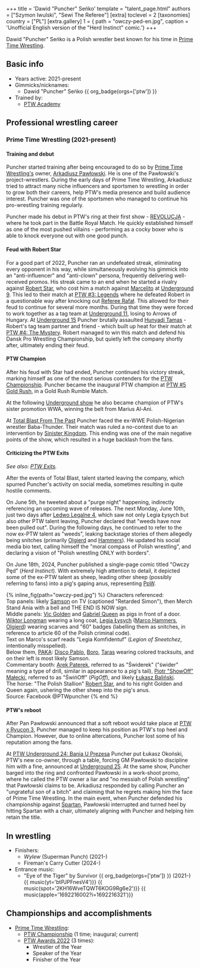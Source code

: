 +++
title = 'Dawid "Puncher" Seńko'
template = "talent_page.html"
authors = ["Szymon Iwulski", "Sewi The Referee"]
[extra]
toclevel = 2
[taxonomies]
country = ["PL"]
[extra.gallery]
1 = { path = "owczy-ped-en.jpg", caption = 'Unofficial English version of the "Herd Instinct" comic.'}
+++

Dawid "Puncher" Seńko is a Polish wrestler best known for his time in [Prime Time Wrestling](@/o/ptw.md).

## Basic info

* Years active: 2021-present
* Gimmicks/nicknames:
  - Dawid "Puncher" Seńko {{ org_badge(orgs=['ptw']) }}
* Trained by:
  - [PTW Academy](@/o/ptw-academy.md)

## Professional wrestling career

### Prime Time Wrestling (2021-present)

#### Training and debut

Puncher started training after being encouraged to do so by [Prime Time Wrestling's](@/o/ptw.md) owner, [Arkadiusz Pawłowski](@/w/pan-pawlowski.md). He is one of the Pawłowski's project-wrestlers. During the early days of Prime Time Wrestling, Arkadiusz tried to attract many niche influencers and sportsmen to wrestling in order to grow both their careers, help PTW's media presence and build audience interest. Puncher was one of the sportsmen who managed to continue his pro-wrestling training regularly.

Puncher made his debut in PTW's ring at their first show - [REVOLUCJA](@/e/ptw/2021-10-09-ptw-1-revolucja.md) - where he took part in the Battle Royal Match. He quickly established himself as one of the most pushed villains - performing as a cocky boxer who is able to knock everyone out with one good punch.

#### Feud with Robert Star

For a good part of 2022, Puncher ran an undefeated streak, eliminating every opponent in his way, while simultaneously evolving his gimmick into an "anti-influencer" and "anti-clown" persona, frequently delivering well-received promos. His streak came to an end when he started a rivalry against [Robert Star](@/w/robert-star.md), who cost him a match against [Marcelito](@/w/marcelito.md) at [Underground 9](@/e/ptw/2022-10-30-ptw-underground-9.md). This led to their match at [PTW #3: Legends](@/e/ptw/2022-11-26-ptw-3-legends.md) where he defeated Robert in a questionable way after knocking out [Referee Rafał](@/w/alex-brave.md). This allowed for their feud to continue for several more months. During that time they were forced to work together as a tag team at [Underground 11](@/e/ptw/2023-01-29-ptw-underground-11.md), losing to Arrows of Hungary. At [Underground 15](@/e/ptw/2023-05-28-ptw-underground-15.md) Puncher brutally assaulted [Hunyadi Tamas](@/w/hunyadi-tamas.md) - Robert's tag team partner and friend - which built up heat for their match at [PTW #4: The Mystery](@/e/ptw/2023-06-25-ptw-4-mystery.md). Robert managed to win this match and defend his Dansk Pro Wrestling Championship, but quietly left the company shortly after, ultimately ending their feud.

#### PTW Champion

After his feud with Star had ended, Puncher continued his victory streak, marking himself as one of the most serious contenders for the [PTW Championship](@/c/ptw-championship.md). Puncher became the inaugural PTW champion at [PTW #5 Gold Rush](@/e/ptw/2024-02-03-ptw-5-gold-rush.md), in a Gold Rush Rumble Match.

At the following [Underground show](@/e/ptw/2024-04-13-ptw-underground-21.md) he also became champion of PTW's sister promotion WWA, winning the belt from Marius Al-Ani.

At [Total Blast From The Past](@/e/ptw/2024-05-11-ptw-6.md) Puncher faced the ex-WWE Polish-Nigerian wrestler Baba-Thunder. Their match was ruled a no-contest due to an intervention by [Sinister Kingdom](@/tt/sinister-kingdom.md). This ending was one of the main negative points of the show, which resulted in a huge backlash from the fans.

#### Criticizing the PTW Exits

_See also: [PTW Exits](@/a/ptw-exits.md)._

After the events of Total Blast, talent started leaving the company, which spurred Puncher's activity on social media, sometimes resulting in quite hostile comments.

On June 5th, he tweeted about a "purge night" happening, indirectly referencing an upcoming wave of releases.
The next Monday, June 10th, just two days after [Ledwo Legalne 4](@/e/ppw/2024-06-08-ppw-ledwo-legalne-4.md), which saw not only Legia Łysych but also other PTW talent leaving, Puncher declared that "weeds have now been pulled out".
During the following days, he continued to refer to the now ex-PTW talent as "weeds", leaking backstage stories of them allegedly being snitches (primarily [Olgierd](@/w/olgierd.md) and [Hammers](@/w/marco-hammers.md)).
He updated his social media bio text, calling himself the "moral compass of Polish wrestling", and declaring a vision of "Polish wrestling ONLY with borders".

On June 18th, 2024, Puncher published a single-page comic titled "Owczy Pęd" (_Herd Instinct_). With extremely high attention to detail, it depicted some of the ex-PTW talent as sheep, leading other sheep (possibly referring to fans) into a pig's gaping anus, representing [PpW](@/o/ppw.md).

{% inline_fig(path="owczy-ped.jpg") %}
Characters referenced: \
Top panels: likely [Samson](@/w/samson.md) on TV (captioned "Retarded Simon"), then Merch Stand Ania with a bell and THE END IS NOW sign. \
Middle panels: [Vic Golden](@/w/vic-golden.md) and [Gabriel Queen](@/w/gabriel-queen.md) as pigs in front of a door. \
[Wiktor Longman](@/w/wiktor-longman.md) wearing a long coat, [Legia Łysych](@/tt/legia-lysych.md) ([Marco Hammers](@/w/marco-hammers.md), [Olgierd](@/w/olgierd.md)) wearing scarves and "60" badges (labelling them as snitches, in reference to article 60 of the Polish criminal code). \
Text on Marco's scarf reads "Legia Komfidentuf" (_Legion of Sneetchez_, intentionally misspelled). \
Below them, [PAKA](@/tt/paka.md): [Disco Pablo](@/w/disco-pablo.md), [Boro](@/w/boro.md), [Taras](@/w/taras.md) wearing colored tracksuits, and on their left is most likely Samson. \
Commentary booth: [Arek Paterek](@/w/arek-paterek.md), referred to as "Świderek" ("świder" meaning a type of drill, similar in appearance to a pig's tail), [Piotr "ShowOff" Małecki](@/w/piotr-malecki.md), referred to as "ŚwińOff" (_PigOff_), and likely [Łukasz Baliński](@/w/lukasz-balinski.md). \
The horse: "The Polish Stallion" [Robert Star](@/w/robert-star.md), and to his right Golden and Queen again, ushering the other sheep into the pig's anus. \
Source: Facebook @PTWpuncher
{% end %}

#### PTW's reboot

After Pan Pawłowski announced that a soft reboot would take place at [PTW x Ryucon 3](@/e/ptw/2024-07-07-ptw-x-ryucon.md), Puncher managed to keep his position as PTW's top heel and Champion. However, due to online altercations, Puncher lost some of his reputation among the fans.

At [PTW Underground 24: Bania U Prezesa](@/e/ptw/2024-11-16-ptw-underground-24.md) Puncher put Łukasz Okoński, PTW's new co-owner, through a table, forcing GM Pawłowski to discipline him with a fine, announced at [Underground 25](@/e/ptw/2024-12-07-ptw-underground-25.md). At the same show, Puncher barged into the ring and confronted Pawłowski in a work-shoot promo, where he called the PTW owner a liar and "no messiah of Polish wrestling" that Pawłowski claims to be. Arkadiusz responded by calling Puncher an "ungrateful son of a bitch" and claiming that he regrets making him the face of Prime Time Wrestling. In the main event, when Puncher defended his championship against [Spartan](@/w/spartan.md), Pawłowski interrupted and turned heel by hitting Spartan with a chair, ultimately aligning with Puncher and helping him retain the title.

## In wrestling

* Finishers:
  - _Wylew_ (Superman Punch) (2021-)
  - Fireman's Carry Cutter (2024-)
* Entrance music:
  - "Eye of the Tiger" by Survivor
    {{ org_badge(orgs=['ptw']) }} (2021-) <br>
    {{ music(yt='btPJPFnesV4')}}
    {{ music(spot='2KH16WveTQWT6KOG9Rg6e2')}}
    {{ music(apple='1692216002?i=1692216321')}}

## Championships and accomplishments

* [Prime Time Wrestling](@/o/ptw.md):
  - [PTW Championship](@/c/ptw-championship.md) (1 time; inaugural; current)
  - [PTW Awards 2022](@/a/ptw-awards-2022.md) (3 times):
    * Wrestler of the Year
    * Speaker of the Year
    * Finisher of the Year
